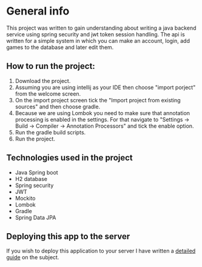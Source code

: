 # General info
This project was written to gain understanding about writing a java backend service using spring security and jwt token session handling. The api is written for a simple system in which you can make an account, login, add games to the database and later edit them.

## How to run the project:
1. Download the project.
2. Assuming you are using intellij as your IDE then choose "import porject" from the welcome screen. 
3. On the import project screen tick the "Import project from existing sources" and then choose gradle.
4. Because we are using Lombok you need to make sure that annotation processing is enabled in the settings. For that navigate to "Settings -> Build -> Compiler -> Annotation Processors" and tick the enable option. 
5. Run the gradle build scripts.
6. Run the project.

## Technologies used in the project 
* Java Spring boot 
* H2 database
* Spring security 
* JWT
* Mockito 
* Lombok
* Gradle
* Spring Data JPA

## Deploying this app to the server
If you wish to deploy this application to your server I have written a [detailed guide](https://github.com/Jyrgo/team11-backend/blob/master/ServerSetup.md) on the subject.
